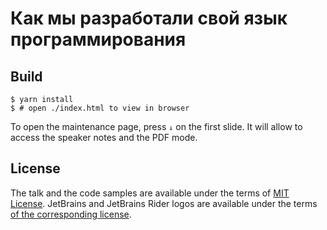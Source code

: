 Как мы разработали свой язык программирования
=============================================

Build
-----

```console
$ yarn install
$ # open ./index.html to view in browser
```

To open the maintenance page, press `↓` on the first slide. It will allow to
access the speaker notes and the PDF mode.

License
-------

The talk and the code samples are available under the terms of [MIT
License][license]. JetBrains and JetBrains Rider logos are available under the
terms [of the corresponding license][license-jb].

[license]: ./License.md
[license-jb]: ./images/LICENSE.jb.txt

